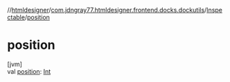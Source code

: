 //[htmldesigner](../../../index.md)/[com.jdngray77.htmldesigner.frontend.docks.dockutils](../index.md)/[Inspectable](index.md)/[position](position.md)

# position

[jvm]\
val [position](position.md): [Int](https://kotlinlang.org/api/latest/jvm/stdlib/kotlin/-int/index.html)
